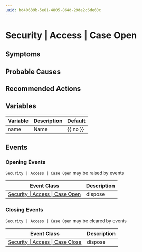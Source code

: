 ```yaml
---
uuid: bd40639b-5e81-4805-864d-29de2c6de60c
---
```

# Security | Access | Case Open

## Symptoms

## Probable Causes

## Recommended Actions

## Variables

| Variable | Description | Default  |
| -------- | ----------- | -------- |
| name     | Name        | {{ no }} |

## Events

### Opening Events
`Security | Access | Case Open` may be raised by events

| Event Class                                                                                | Description |
| ------------------------------------------------------------------------------------------ | ----------- |
| [Security \| Access \| Case Open](../../../event-classes-reference/security/access/case-open.md) | dispose     |

### Closing Events
`Security | Access | Case Open` may be cleared by events

| Event Class                                                                                  | Description |
| -------------------------------------------------------------------------------------------- | ----------- |
| [Security \| Access \| Case Close](../../../event-classes-reference/security/access/case-close.md) | dispose     |
